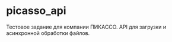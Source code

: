 # picasso_api
Тестовое задание для компании ПИКАССО. API для загрузки и асинхронной обработки файлов.
